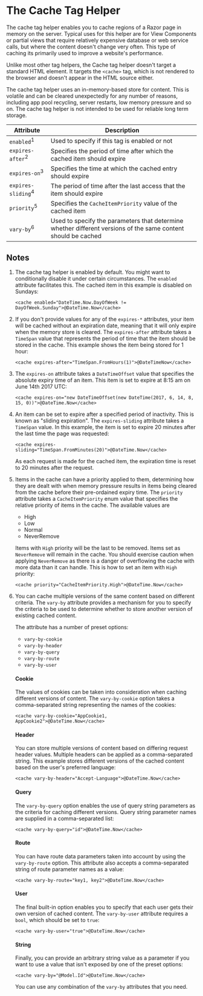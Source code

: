 ﻿# The Cache Tag Helper

The cache tag helper enables you to cache regions of a Razor page in memory on the server. Typical uses for this helper are for View Components or partial views that require relatively expensive database or web service calls, but where the content doesn't change very often. This type of caching its primarily used to improve a website's performance.

Unlike most other tag helpers, the Cache tag helper doesn't target a standard HTML element. It targets the `<cache>` tag, which is not rendered to the browser and doesn't appear in the HTML source either.

<div class="alert alert-warning">

The cache tag helper uses an in-memory-based store for content. This is volatile and can be cleared unexpectedly for any number of reasons, including app pool recycling, server restarts, low memory pressure and so on. The cache tag helper is not intended to be used for reliable long term storage.

</div>

| Attribute | Description |
| --- | --- |
| `enabled`<sup>1</sup> | Used to specify if this tag is enabled or not |
| `expires-after`<sup>2</sup> | Specifies the period of time after which the cached item should expire |
| `expires-on`<sup>3</sup> | Specifies the time at which the cached entry should expire |
| `expires-sliding`<sup>4</sup> | The period of time after the last access that the item should expire |
| `priority`<sup>5</sup> | Specifies the `CacheItemPriority` value of the cached item |
| `vary-by`<sup>6</sup> | Used to specify the parameters that determine whether different versions of the same content should be cached |

## Notes

1.  The cache tag helper is enabled by default. You might want to conditionally disable it under certain circumstances. The `enabled` attribute facilitates this. The cached item in this example is disabled on Sundays:

    ```
    <cache enabled="DateTime.Now.DayOfWeek != DayOfWeek.Sunday">@DateTime.Now</cache>

    ```

2.  If you don't provide values for any of the `expires-*` attributes, your item will be cached without an expiration date, meaning that it will only expire when the memory store is cleared. The `expires-after` attribute takes a `TimeSpan` value that represents the period of time that the item should be stored in the cache. This example shows the item being stored for 1 hour:

    ```
    <cache expires-after="TimeSpan.FromHours(1)">@DateTimeNow</cache>

    ```

3.  The `expires-on` attribute takes a `DateTimeOffset` value that specifies the absolute expiry time of an item. This item is set to expire at 8:15 am on June 14th 2017 UTC:

    ```
    <cache expires-on="new DateTimeOffset(new DateTime(2017, 6, 14, 8, 15, 0))">@DateTime.Now</cache>

    ```

4.  An item can be set to expire after a specified period of inactivity. This is known as "sliding expiration". The `expires-sliding` attribute takes a `TimeSpan` value. In this example, the item is set to expire 20 minutes after the last time the page was requested:

    ```
    <cache expires-sliding="TimeSpan.FromMinutes(20)">@DateTime.Now</cache>

    ```

    As each request is made for the cached item, the expiration time is reset to 20 minutes after the request.

5.  Items in the cache can have a priority applied to them, determining how they are dealt with when memory pressure results in items being cleared from the cache before their pre-ordained expiry time. The `priority` attribute takes a `CacheItemPriority` enum value that specifies the relative priority of items in the cache. The available values are

    *   High
    *   Low
    *   Normal
    *   NeverRemove

    Items with `High` priority will be the last to be removed. Items set as `NeverRemove` will remain in the cache. You should exercise caution when applying `NeverRemove` as there is a danger of overflowing the cache with more data than it can handle. This is how to set an item with `High` priority:

    ```
    <cache priority="CacheItemPriority.High">@DateTime.Now</cache>

    ```

6.  You can cache multiple versions of the same content based on different criteria. The `vary-by` attribute provides a mechanism for you to specify the criteria to be used to determine whether to store another version of existing cached content.

    The attribute has a number of preset options:

    *   `vary-by-cookie`
    *   `vary-by-header`
    *   `vary-by-query`
    *   `vary-by-route`
    *   `vary-by-user`

    #### Cookie

    The values of cookies can be taken into consideration when caching different versions of content. The `vary-by-cookie` option takes a comma-separated string representing the names of the cookies:

    ```
    <cache vary-by-cookie="AppCookie1, AppCookie2">@DateTime.Now</cache>

    ```

    #### Header

    You can store multiple versions of content based on differing request header values. Multiple headers can be applied as a comma-separated string. This example stores different versions of the cached content based on the user's preferred language:

    ```
    <cache vary-by-header="Accept-Language">@DateTime.Now</cache>

    ```

    #### Query

    The `vary-by-query` option enables the use of query string parameters as the criteria for caching different versions. Query string parameter names are supplied in a comma-separated list:

    ```
    <cache vary-by-query="id">@DateTime.Now</cache>

    ```

    #### Route

    You can have route data parameters taken into account by using the `vary-by-route` option. This attribute also accepts a comma-separated string of route parameter names as a value:

    ```
    <cache vary-by-route="key1, key2">@DateTime.Now</cache>

    ```

    #### User

    The final built-in option enables you to specify that each user gets their own version of cached content. The `vary-by-user` attribute requires a `bool`, which should be set to `true`:

    ```
    <cache vary-by-user="true">@DateTime.Now</cache>

    ```

    #### String

    Finally, you can provide an arbitrary string value as a parameter if you want to use a value that isn't exposed by one of the preset options:

    ```
    <cache vary-by="@Model.Id">@DateTime.Now</cache>

    ```

    You can use any combination of the `vary-by` attributes that you need.